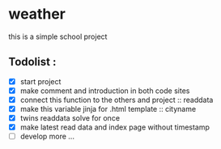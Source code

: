 # weather
this is a simple school project

## Todolist :
- [x] start project
- [x] make comment and introduction in both code sites
- [x] connect this function to the others and project :: readdata
- [x] make this variable jinja for .html template :: cityname
- [x] twins readdata solve for once
- [x] make latest read data and index page without timestamp
- [ ] develop more ... 